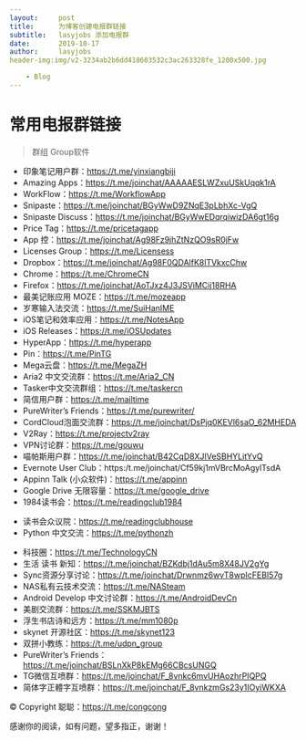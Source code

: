 ```yaml
---
layout:     post
title:      为博客创建电报群链接
subtitle:   lasyjobs 添加电报群
date:       2019-10-17
author:     lasyjobs
header-img:img/v2-3234ab2b6dd418603532c3ac263328fe_1200x500.jpg

    - Blog
---
```

# 常用电报群链接

>群组 Group软件

- 印象笔记用户群：https://t.me/yinxiangbiji
- Amazing Apps：https://t.me/joinchat/AAAAAESLWZxuUSkUqqk1rA
- WorkFlow：https://t.me/WorkflowApp
- Snipaste：https://t.me/joinchat/BGyWwD9ZNqE3pLbhXc-VgQ
- Snipaste Discuss：https://t.me/joinchat/BGyWwEDqrqiwizDA6gt16g
- Price Tag：https://t.me/pricetagapp
- App 控：https://t.me/joinchat/Ag98Fz9jhZtNzQO9sR0jFw
- Licenses Group：https://t.me/Licensess 
- Dropbox：https://t.me/joinchat/Ag98F0QDAlfK8lTVkxcChw
- Chrome：https://t.me/ChromeCN
- Firefox：https://t.me/joinchat/AoTJxz4J3JSViMCij18RHA
- 最美记账应用 MOZE：https://t.me/mozeapp
- 岁寒输入法交流：https://t.me/SuiHanIME
- iOS笔记和效率应用：https://t.me/NotesApp
- iOS Releases：https://t.me/iOSUpdates
- HyperApp：https://t.me/hyperapp
- Pin：https://t.me/PinTG 
- Mega云盘：https://t.me/MegaZH
- Aria2 中文交流群：https://t.me/Aria2_CN
- Tasker中文交流群组：https://t.me/taskercn
- 简信用户群：https://t.me/mailtime
- PureWriter’s Friends：https://t.me/purewriter/
- CordCloud泡面交流群：https://t.me/joinchat/DsPjq0KEVl6saO_62MHEDA
- V2Ray：https://t.me/projectv2ray
- VPN讨论群：https://t.me/gouwu
- 喵帕斯用户群：https://t.me/joinchat/B42CqD8XJIVeSBHYLitYvQ
- Evernote User Club：https:/t.me/joinchat/Cf59kj1mVBrcMoAgylTsdA
- Appinn Talk (小众软件)：https://t.me/appinn
- Google Drive 无限容量：https://t.me/google_drive
- 1984读书会：https://t.me/readingclub1984
* 读书会众议院：https://t.me/readingclubhouse
* Python 中文交流：https://t.me/pythonzh
- 科技圈：https://t.me/TechnologyCN
- 生活 读书 新知：https://t.me/joinchat/BZKdbj1dAu5m8X48JV2gYg
- Sync资源分享讨论：https://t.me/joinchat/Drwnmz6wvT8wpIcFEBI57g
- NAS私有云技术交流：https://t.me/NASteam
- Android Develop 中文讨论群：https://t.me/AndroidDevCn
- 美剧交流群：https://t.me/SSKMJBTS
- 浮生书店诗和远方：https://t.me/mm1080p
- skynet 开源社区：https://t.me/skynet123
- 双拼小教练：https://t.me/udpn_group
- PureWriter’s Friends：https://t.me/joinchat/BSLnXkP8kEMg66CBcsUNGQ
- TG微信互喷群：https://t.me/joinchat/F_8vnkc6mvUHAozhrPIQPQ
- 简体字正體字互喷群：https://t.me/joinchat/F_8vnkzmGs23y1IOyiWKXA


© Copyright 聪聪：https://t.me/congcong

感谢你的阅读，如有问题，望多指正，谢谢！
